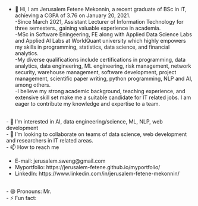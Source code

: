 - 👋 Hi, I am Jerusalem Fetene Mekonnin, a recent graduate of BSc in IT, achieving a CGPA of 3.76 on January 20, 2021.
       <br> -Since March 2021, Assistant Lecturer of Information Technology for three semesters., gaining valuable experience in academia.
        <br>-MSc in Software Eningeering, FE along with Applied Data Science Labs and Applied AI Labs at WorldQuant university which 
         highly empowers my skills in programming, statistics, data science, and financial analytics. 
        <br>-My diverse qualifications include certifications in programming, data analytics, data engineering, ML engineering, risk 
          management, network security, warehouse management, software development, project management, scientific paper writing, python 
           programming, NLP and AI, among others.
       <br> -I believe my strong academic background, teaching experience, and extensive skill set make me a suitable candidate for IT related jobs. I am eager to contribute my knowledge and expertise to a team.

<br>- 👀 I’m interested in AI, data engineering/science, ML, NLP, web development
<br>- 💞️ I’m looking to collaborate on teams of data science, web development and researchers in IT related areas.
<br>- 📫 How to reach me
<ul>
            <li> E-mail:  jerusalem.sweng@gmail.com </li>
           <li> Myportfolio: https://jerusalem-fetene.github.io/myportfolio/</li>
             <li>LinkedIn: https://www.linkedin.com/in/jerusalem-fetene-mekonnin/ </li>
</ul>
<br>- 😄 Pronouns: Mr.
<br>- ⚡ Fun fact: 

<!---
Jerusalem-Fetene/Jerusalem-Fetene is a ✨ special ✨ repository because its `README.md` (this file) appears on your GitHub profile.
You can click the Preview link to take a look at your changes.
--->
